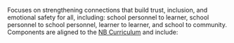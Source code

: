 Focuses on strengthening connections that build trust, inclusion, and emotional safety for all, including: school personnel to learner, school personnel to school personnel, learner to learner, and school to community. Components are aligned to the [NB Curriculum](https://curriculum.nbed.ca/) and include:
